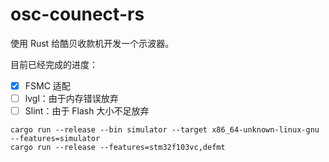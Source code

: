 # osc-counect-rs

使用 Rust 给酷贝收款机开发一个示波器。

目前已经完成的进度：

- [X] FSMC 适配
- [ ] lvgl：由于内存错误放弃
- [ ] Slint：由于 Flash 大小不足放弃

```
cargo run --release --bin simulator --target x86_64-unknown-linux-gnu --features=simulator
cargo run --release --features=stm32f103vc,defmt
```

